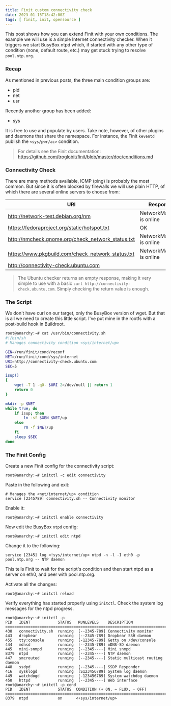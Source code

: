 ```yaml
---
title: Finit custom connectivity check
date: 2023-01-15T18:42:00Z
tags: [ finit, init, opensource ]
---
```


This post shows how you can extend Finit with your own conditions.  The
example we will use is a simple Internet connectivity checker.  When it
triggers we start BusyBox ntpd which, if started with any other type of
condition (none, default route, etc.) may get stuck trying to resolve
`pool.ntp.org`.

<!--more-->

### Recap

As mentioned in previous posts, the three main condition groups are:

 - pid
 - net
 - usr

Recently another group has been added:

 - sys

It is free to use and populate by users.  Take note, however, of other
plugins and daemons that share the namespace.  For instance, the Finit
`keventd` publish the `<sys/pwr/ac>` condition.

> For details see the Finit documentation:
> <https://github.com/troglobit/finit/blob/master/doc/conditions.md>


### Connectivity Check

There are many methods available, ICMP (ping) is probably the most
common.  But since it is often blocked by firewalls we will use plain
HTTP, of which there are several online servers to choose from:

| **URI**                                           | **Response**             |
|---------------------------------------------------|--------------------------|
| http://network-test.debian.org/nm                 | NetworkManager is online |
| https://fedoraproject.org/static/hotspot.txt      | OK                       |
| http://nmcheck.gnome.org/check_network_status.txt | NetworkManager is online |
| https://www.pkgbuild.com/check_network_status.txt | NetworkManager is online |
| http://connectivity-check.ubuntu.com              |                          |

> The Ubuntu checker returns an empty response, making it very simple to
> use with a basic `curl http://connectivity-check.ubuntu.com`.  Simply
> checking the return value is enough.

### The Script

We don't have curl on our target, only the BusyBox version of wget.  But
that is all we need to create this little script.  I've put mine in the
rootfs with a post-build hook in Buildroot.

```bash
root@anarchy:~# cat /usr/bin/connectivity.sh
#!/bin/sh
# Manages connectivity condition <sys/internet/up>

GEN=/run/finit/cond/reconf
NET=/run/finit/cond/sys/internet
URI=http://connectivity-check.ubuntu.com
SEC=5

isup()
{
	wget -T 1 -qO- $URI 2>/dev/null || return 1
	return 0
}

mkdir -p $NET
while true; do
	if isup; then
		ln -sf $GEN $NET/up
	else
		rm -f $NET/up
	fi
	sleep $SEC
done
```

### The Finit Config

Create a new Finit config for the connectivity script:

    root@anarchy:~# initctl -c edit connectivity

Paste in the following and exit:

    # Manages the <net/internet/up> condition
    service [2345789] connectivity.sh -- Connectivity monitor

Enable it:

    root@anarchy:~# initctl enable connectivity

Now edit the BusyBox `ntpd` config:

    root@anarchy:~# initctl edit ntpd

Change it to the following:

    service [2345] log <!sys/internet/up> ntpd -n -l -I eth0 -p pool.ntp.org -- NTP daemon

This tells Finit to wait for the script's condition and then start ntpd
as a server on eth0, and peer with pool.ntp.org.

Activate all the changes:

    root@anarchy:~# initctl reload

Verify everything has started properly using `initctl`.  Check the
system log messages for the ntpd progress.

    root@anarchy:~# initctl -p
    PID   IDENT            STATUS   RUNLEVELS    DESCRIPTION
    ==============================================================================
    438   connectivity.sh  running  [--2345-789] Connectivity monitor
    443   dropbear         running  [--2345-789] Dropbear SSH daemon
    455   tty:console      running  [-12345-789] Getty on /dev/console
    444   mdnsd            running  [--2345-789] mDNS-SD daemon
    445   mini-snmpd       running  [--2345----] Mini snmpd
    8379  ntpd             running  [--2345----] NTP daemon
    447   smcrouted        running  [--2345----] Static multicast routing daemon
    448   ssdpd            running  [--2345----] SSDP Responder
    416   sysklogd         running  [S123456789] System log daemon
    449   watchdogd        running  [-123456789] System watchdog daemon
    450   httpd            running  [--2345----] Web interface
    root@anarchy:~# initctl -p cond
    PID   IDENT            STATUS  CONDITION (+ ON, ~ FLUX, - OFF)
    ==============================================================================
    8379  ntpd             on      <+sys/internet/up>

